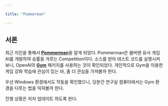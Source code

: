 ```yaml
---

title: "Pommerman"

---
```


## 서론
최근 지인을 통해서 [**Pommerman**](https://www.pommerman.com/)을 알게 되었다. 
Pommerman은 봄버맨 유사 게임 AI를 개발하여 승률을 겨루는 Competition이다. 
소스를 받아 테스트 코드를 실행시켜보니, OpenAI의 [**Gym**](http://Gym.openai.com/) 패키지를 사용하는 것이 확인되었다. 
개인적으로 Gym을 이용한 게임 강화 학습에 관심이 있는 바, 좀 더 관심을 가져볼까 한다.

우선 Windows 환경에서도 작동을 확인했으니, 당분간 연구실 컴퓨터에서는 Gym 환경을 다루는 법을 익혀볼까 한다.

진행 상황은 차차 업데이트 하도록 한다.
